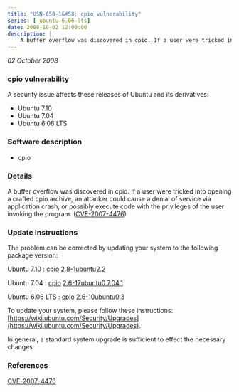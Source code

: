 ```yaml
---
title: "USN-650-1&#58; cpio vulnerability"
series: [ ubuntu-6.06-lts]
date: 2008-10-02 12:00:00
description: |
    A buffer overflow was discovered in cpio. If a user were tricked into opening a crafted cpio archive, an attacker could cause a denial of service via application crash, or possibly execute code with the privileges of the user invoking the program. ([CVE-2007-4476](http://people.ubuntu.com/~ubuntu-security/cve/CVE-2007-4476)) 
--- 
```

 
 

*02 October 2008*

### cpio vulnerability

A security issue affects these releases of Ubuntu and its derivatives:

* Ubuntu 7.10
* Ubuntu 7.04
* Ubuntu 6.06 LTS

### Software description

* cpio 

### Details

A buffer overflow was discovered in cpio. If a user were tricked into opening a crafted cpio archive, an attacker could cause a denial of service via application crash, or possibly execute code with the privileges of the user invoking the program. ([CVE-2007-4476](http://people.ubuntu.com/~ubuntu-security/cve/CVE-2007-4476)) 

### Update instructions

The problem can be corrected by updating your system to the following package version:

Ubuntu 7.10
 : [cpio](https://launchpad.net/ubuntu/+source/cpio) <span> [2.8-1ubuntu2.2](https://launchpad.net/ubuntu/+source/cpio/2.8-1ubuntu2.2) </span> 

Ubuntu 7.04
 : [cpio](https://launchpad.net/ubuntu/+source/cpio) <span> [2.6-17ubuntu0.7.04.1](https://launchpad.net/ubuntu/+source/cpio/2.6-17ubuntu0.7.04.1) </span> 

Ubuntu 6.06 LTS
 : [cpio](https://launchpad.net/ubuntu/+source/cpio) <span> [2.6-10ubuntu0.3](https://launchpad.net/ubuntu/+source/cpio/2.6-10ubuntu0.3) </span> 

To update your system, please follow these instructions: [https://wiki.ubuntu.com/Security/Upgrades](https://wiki.ubuntu.com/Security/Upgrades).

In general, a standard system upgrade is sufficient to effect the necessary changes. 

### References

 
 [CVE-2007-4476](http://people.ubuntu.com/~ubuntu-security/cve/CVE-2007-4476)
 

